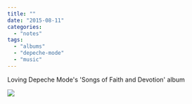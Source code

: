 ```yaml
---
title: ""
date: "2015-08-11"
categories: 
  - "notes"
tags: 
  - "albums"
  - "depeche-mode"
  - "music"
---
```


Loving Depeche Mode's 'Songs of Faith and Devotion' album

[![](images/Songs-of-Faith-and-Devotion-cover.jpeg)](http://davidpeach.co.uk/wp-content/uploads/2021/02/Songs-of-Faith-and-Devotion-cover.jpeg)
